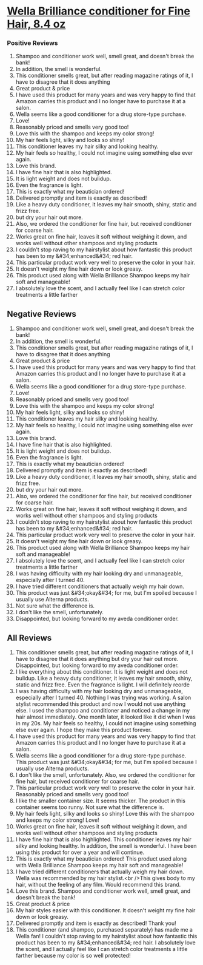 # [Wella Brilliance conditioner for Fine Hair, 8.4 oz](https://products.checkmycream.com/products/Wella-Brilliance-conditioner-for-Fine-Hair-8.4-oz.html)

### Positive Reviews

<ol>
      <li>Shampoo and conditioner work well, smell great, and doesn&#x27;t break the bank!</li>
      <li>In addition, the smell is wonderful.  </li>
      <li>This conditioner smells great, but after reading magazine ratings of it, I have to disagree that it does anything</li>
      <li>Great product &amp; price</li>
      <li>I have used this product for many years and was very happy to find that Amazon carries this product and I no longer have to purchase it at a salon.</li>
      <li>Wella seems like a good conditioner for a drug store-type purchase.</li>
      <li>Love!</li>
      <li>Reasonably priced and smells very good too!</li>
      <li>Love this with the shampoo and keeps my color strong!</li>
      <li>My hair feels light, silky and looks so shiny!</li>
      <li>This conditioner leaves my hair silky and looking healthy.  </li>
      <li>My hair feels so healthy, I could not imagine using something else ever again.</li>
      <li>Love this brand.</li>
      <li>I have fine hair that is also highlighted.  </li>
      <li>It is light weight and does not bulidup.</li>
      <li>Even the fragrance is light.</li>
      <li>This is exactly what my beautician ordered!  </li>
      <li>Delivered promptly and item is exactly as described!</li>
      <li>Like a heavy duty conditioner, it leaves my hair smooth, shiny, static and frizz free.</li>
      <li>but dry your hair out more.</li>
      <li>Also, we ordered the conditioner for fine hair, but received conditioner for coarse hair.</li>
      <li>Works great on fine hair, leaves it soft without weighing it down, and works well without other shampoos and styling products</li>
      <li>I couldn&#x27;t stop raving to my hairstylist about how fantastic this product has been to my &amp;#34;enhanced&amp;#34; red hair.  </li>
      <li>This particular product work very well to preserve the color in your hair.</li>
      <li>It doesn&#x27;t weight my fine hair down or look greasy.</li>
      <li>This product used along with Wella Brilliance Shampoo keeps my hair soft and manageable!</li>
      <li>I absolutely love the scent, and I actually feel like I can stretch color treatments a little farther</li>
</ol>


<h2>Negative Reviews</h2>
<ol>
<li> Shampoo and conditioner work well, smell great, and doesn&#x27;t break the bank!</li>
<li> In addition, the smell is wonderful.  </li>
<li> This conditioner smells great, but after reading magazine ratings of it, I have to disagree that it does anything</li>
<li> Great product &amp; price</li>
<li> I have used this product for many years and was very happy to find that Amazon carries this product and I no longer have to purchase it at a salon.</li>
<li> Wella seems like a good conditioner for a drug store-type purchase.</li>
<li> Love!</li>
<li> Reasonably priced and smells very good too!</li>
<li> Love this with the shampoo and keeps my color strong!</li>
<li> My hair feels light, silky and looks so shiny!</li>
<li> This conditioner leaves my hair silky and looking healthy.  </li>
<li> My hair feels so healthy, I could not imagine using something else ever again.</li>
<li> Love this brand.</li>
<li> I have fine hair that is also highlighted.  </li>
<li> It is light weight and does not bulidup.</li>
<li> Even the fragrance is light.</li>
<li> This is exactly what my beautician ordered!  </li>
<li> Delivered promptly and item is exactly as described!</li>
<li> Like a heavy duty conditioner, it leaves my hair smooth, shiny, static and frizz free.</li>
<li> but dry your hair out more.</li>
<li> Also, we ordered the conditioner for fine hair, but received conditioner for coarse hair.</li>
<li> Works great on fine hair, leaves it soft without weighing it down, and works well without other shampoos and styling products</li>
<li> I couldn&#x27;t stop raving to my hairstylist about how fantastic this product has been to my &amp;#34;enhanced&amp;#34; red hair.  </li>
<li> This particular product work very well to preserve the color in your hair.</li>
<li> It doesn&#x27;t weight my fine hair down or look greasy.</li>
<li> This product used along with Wella Brilliance Shampoo keeps my hair soft and manageable!</li>
<li> I absolutely love the scent, and I actually feel like I can stretch color treatments a little farther</li>
<li> I was having difficulty with my hair looking dry and unmanageable, especially after I turned 40.</li>
<li> I have tried different conditioners that actually weigh my hair down.  </li>
<li> This product was just &amp;#34;okay&amp;#34; for me, but I&#x27;m spoiled because I usually use Alterna products.</li>
<li> Not sure what the difference is.</li>
<li> I don&#x27;t like the smell, unfortunately.  </li>
<li> Disappointed, but looking forward to my aveda conditioner order.</li>
</ol>

<h2>All Reviews</h2>

<ol>
    <li> This conditioner smells great, but after reading magazine ratings of it, I have to disagree that it does anything but dry your hair out more. Disappointed, but looking forward to my aveda conditioner order.</li>
    <li> I like everything about this conditioner. It is light weight and does not bulidup. Like a heavy duty conditioner, it leaves my hair smooth, shiny, static and frizz free. Even the fragrance is light. I will definitely reorde</li>
    <li> I was having difficulty with my hair looking dry and unmanageable, especially after I turned 40. Nothing I was trying was working. A salon stylist recommended this product and now I would not use anything else. I used the shampoo and conditioner and noticed a change in my hair almost immediately. One month later, it looked like it did when I was in my 20s. My hair feels so healthy, I could not imagine using something else ever again. I hope they make this product forever.</li>
    <li> I have used this product for many years and was very happy to find that Amazon carries this product and I no longer have to purchase it at a salon.</li>
    <li> Wella seems like a good conditioner for a drug store-type purchase. This product was just &amp;#34;okay&amp;#34; for me, but I&#x27;m spoiled because I usually use Alterna products.</li>
    <li> I don&#x27;t like the smell, unfortunately.  Also, we ordered the conditioner for fine hair, but received conditioner for coarse hair.</li>
    <li> This particular product work very well to preserve the color in your hair. Reasonably priced and smells very good too!</li>
    <li> I like the smaller container size. It seems thicker. The product in this container seems too runny. Not sure what the difference is.</li>
    <li> My hair feels light, silky and looks so shiny! Love this with the shampoo and keeps my color strong! Love!</li>
    <li> Works great on fine hair, leaves it soft without weighing it down, and works well without other shampoos and styling products</li>
    <li> I have fine hair that is also highlighted.  This conditioner leaves my hair silky and looking healthy.  In addition, the smell is wonderful.  I have been using this product for over a year and will continue.</li>
    <li> This is exactly what my beautician ordered!  This product used along with Wella Brilliance Shampoo keeps my hair soft and manageable!</li>
    <li> I have tried different conditioners that actually weigh my hair down.  Wella was recommended by my hair stylist.&lt;br /&gt;This gives body to my hair, without the feeling of any film.  Would recommend this brand.</li>
    <li> Love this brand. Shampoo and conditioner work well, smell great, and doesn&#x27;t break the bank!</li>
    <li> Great product &amp; price</li>
    <li> My hair styles easier with this conditioner.  It doesn&#x27;t weight my fine hair down or look greasy.</li>
    <li> Delivered promptly and item is exactly as described! Thank you!</li>
    <li> This conditioner (and shampoo, purchased separately) has made me a Wella fan!  I couldn&#x27;t stop raving to my hairstylist about how fantastic this product has been to my &amp;#34;enhanced&amp;#34; red hair.  I absolutely love the scent, and I actually feel like I can stretch color treatments a little farther because my color is so well protected!</li>
</ol>




